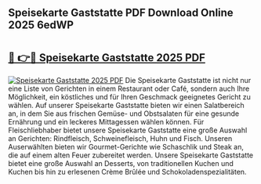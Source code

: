 ## Speisekarte Gaststatte PDF Download Online 2025 6edWP

# <h2><a href="http://gc6ortd.nevu.top/?p=Speisekarte+Gaststatte">🔗 👉🔴 Speisekarte Gaststatte 2025 PDF</a></h2>

[![Speisekarte Gaststatte 2025 PDF](https://i.imgur.com/dBaPXMq.png)](http://gc6ortd.nevu.top/?p=Speisekarte+Gaststatte)
Die Speisekarte Gaststatte ist nicht nur eine Liste von Gerichten in einem Restaurant oder Café, sondern auch Ihre Möglichkeit, ein köstliches und für Ihren Geschmack geeignetes Gericht zu wählen. Auf unserer Speisekarte Gaststatte bieten wir einen Salatbereich an, in dem Sie aus frischen Gemüse- und Obstsalaten für eine gesunde Ernährung und ein leckeres Mittagessen wählen können. Für Fleischliebhaber bietet unsere Speisekarte Gaststatte eine große Auswahl an Gerichten: Rindfleisch, Schweinefleisch, Huhn und Fisch. Unseren Auserwählten bieten wir Gourmet-Gerichte wie Schaschlik und Steak an, die auf einem alten Feuer zubereitet werden. Unsere Speisekarte Gaststatte bietet eine große Auswahl an Desserts, von traditionellen Kuchen und Kuchen bis hin zu erlesenen Crème Brûlée und Schokoladenspezialitäten.
